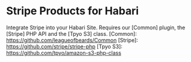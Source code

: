 Stripe Products for Habari
=================

Integrate Stripe into your Habari Site. Requires our [Common] plugin, the [Stripe] PHP API and the [Tpyo S3] class.
[Common]: https://github.com/leagueofbeards/Common
[Stripe]: https://github.com/stripe/stripe-php
[Tpyo S3]: https://github.com/tpyo/amazon-s3-php-class
